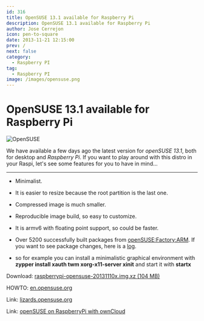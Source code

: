 ```yaml
---
id: 316
title: OpenSUSE 13.1 available for Raspberry Pi
description: OpenSUSE 13.1 available for Raspberry Pi
author: Jose Cerrejon
icon: pen-to-square
date: 2013-11-21 12:15:00
prev: /
next: false
category:
  - Raspberry PI
tag:
  - Raspberry PI
image: /images/opensuse.png
---
```


# OpenSUSE 13.1 available for Raspberry Pi

![OpenSUSE](/images/opensuse.png)

We have available a few days ago the latest version for *openSUSE 13.1*, both for desktop and *Raspberry Pi*. If you want to play around with this distro in your Raspi, let's see some features for you to have in mind...

- - -
* Minimalist.

* It is easier to resize because the root partition is the last one.

* Compressed image is much smaller.

* Reproducible image build, so easy to customize.

* It is armv6 with floating point support, so could be faster.

* Over 5200 successfully built packages from [openSUSE:Factory:ARM](http://download.opensuse.org/ports/armv6hl/factory/repo/oss/). If you want to see package changes, here is a [log](http://download.opensuse.org/ports/armv6hl/factory/repo/oss/ChangeLog).

* so for example you can install a minimalistic graphical environment with **zypper install xauth twm xorg-x11-server xinit** and start it with **startx**

Download: [raspberrypi-opensuse-20131110x.img.xz (104 MB)](http://www.zq1.de/~bernhard/linux/opensuse/raspberrypi-opensuse-20131110x.img.xz)

HOWTO: [en.opensuse.org](https://en.opensuse.org/HCL:Raspberry_Pi)

Link: [lizards.opensuse.org](http://lizards.opensuse.org/2013/09/07/new-raspberry-pi-image/)

Link: [openSUSE on RaspberryPi with ownCloud](https://dragotin.wordpress.com/2013/11/19/opensuse-on-raspberrypi-with-owncloud)